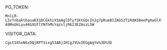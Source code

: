 PO_TOKEN:
```
MnlLR-L5vTnbakt6auuKX1DCGkhiXSmAglDTyf1KtGQcZn2g7pRueBIZAGS2TiRdA5BeePgXwGlXfZK3YmG1sZBAgnzzyR4sRwtKwxHrNRvJ8pzD3dpzU_MGGN8-A9MoOkLyu44GXUflYNfhMsYqzsljR623EZAszL5W
```
VISITOR_DATA:
```
CgstSXhxNkxDQjRPTSixg53ABjIKCgJVUxIEGgAgYw%3D%3D
```
